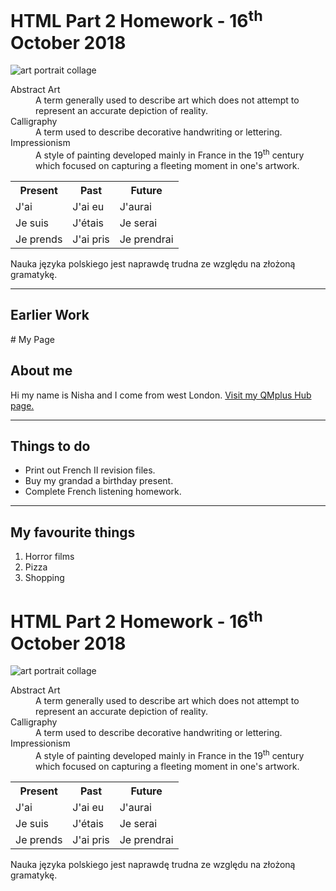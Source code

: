 <h1>HTML Part 2 Homework - 16<sup>th</sup> October 2018</h1>

<img 
class="imgLeft"
src="https://upload.wikimedia.org/wikipedia/commons/3/34/Art-portrait-collage_2.jpg" alt="art portrait collage" >

<dl>
  <dt>Abstract Art</dt>
  <dd>A term generally used to describe art which does not attempt to represent an accurate depiction of reality.</dd>
  <dt>Calligraphy</dt>
  <dd>A term used to describe decorative handwriting or lettering.</dd>
  <dt>Impressionism</dt>
  <dd>A style of painting developed mainly in France in the 19<sup>th</sup> century which focused on capturing a fleeting moment in one's artwork. </dd>
</dl>

<table>
  <tr>
    <th>Present</th>
    <th>Past</th>
    <th>Future</th>
  </tr>
  <tr>
    <td>J'ai</td>
    <td>J'ai eu</td>
    <td>J'aurai</td>
  </tr>
  <tr>
    <td>Je suis</td>
    <td>J'étais</td>
    <td>Je serai</td>
  </tr>
  <tr>
    <td>Je prends</td>
    <td>J'ai pris</td>
    <td>Je prendrai</td>
  </tr>
</table>

<p lang="pl">Nauka języka polskiego jest naprawdę trudna ze względu na złożoną gramatykę.</p>

<hr>
<h2>Earlier Work</h2>
# My Page
<h2>About me</h2>
<p>Hi my name is Nisha and I come from west London. <a href="https://hub.qmplus.qmul.ac.uk/view/view.php?profile=nisha-wright&page=sml209-computers-and-languages-nisha-wright"> Visit my QMplus Hub page. </a> </p>
<hr>
<h2>Things to do</h2>
<ul>
<li>Print out French II revision files.</li>
<li>Buy my grandad a birthday present.</li>
<li>Complete French listening homework.</li>
</ul>
<hr>
<h2>My favourite things</h2>
<ol>
<li>Horror films</li> 
<li>Pizza</li>
<li>Shopping</li>
</ol>

<h1>HTML Part 2 Homework - 16<sup>th</sup> October 2018</h1>

<img src="https://upload.wikimedia.org/wikipedia/commons/3/34/Art-portrait-collage_2.jpg" alt="art portrait collage" >

<dl>
  <dt>Abstract Art</dt>
  <dd>A term generally used to describe art which does not attempt to represent an accurate depiction of reality.</dd>
  <dt>Calligraphy</dt>
  <dd>A term used to describe decorative handwriting or lettering.</dd>
  <dt>Impressionism</dt>
  <dd>A style of painting developed mainly in France in the 19<sup>th</sup> century which focused on capturing a fleeting moment in one's artwork. </dd>
</dl>

<table>
  <tr>
    <th>Present</th>
    <th>Past</th>
    <th>Future</th>
  </tr>
  <tr lang="fr">
    <td>J'ai</td>
    <td>J'ai eu</td>
    <td>J'aurai</td>
  </tr>
  <tr lang="fr">
    <td>Je suis</td>
    <td>J'étais</td>
    <td>Je serai</td>
  </tr>
  <tr lang="fr">
    <td>Je prends</td>
    <td>J'ai pris</td>
    <td>Je prendrai</td>
  </tr>
</table>

<p lang="pl">Nauka języka polskiego jest naprawdę trudna ze względu na złożoną gramatykę.</p>

